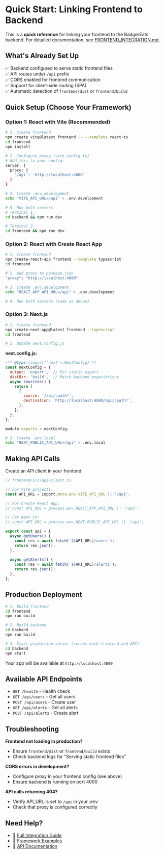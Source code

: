 # Quick Start: Linking Frontend to Backend

This is a **quick reference** for linking your frontend to the BadgerEats backend. For detailed documentation, see [FRONTEND_INTEGRATION.md](FRONTEND_INTEGRATION.md).

## What's Already Set Up

✅ Backend configured to serve static frontend files  
✅ API routes under `/api` prefix  
✅ CORS enabled for frontend communication  
✅ Support for client-side routing (SPA)  
✅ Automatic detection of `frontend/dist` or `frontend/build`

## Quick Setup (Choose Your Framework)

### Option 1: React with Vite (Recommended)

```bash
# 1. Create frontend
npm create vite@latest frontend -- --template react-ts
cd frontend
npm install

# 2. Configure proxy (vite.config.ts)
# Add this to your config:
server: {
  proxy: {
    '/api': 'http://localhost:4000'
  }
}

# 3. Create .env.development
echo "VITE_API_URL=/api" > .env.development

# 4. Run both servers
# Terminal 1:
cd backend && npm run dev

# Terminal 2:
cd frontend && npm run dev
```

### Option 2: React with Create React App

```bash
# 1. Create frontend
npx create-react-app frontend --template typescript
cd frontend

# 2. Add proxy to package.json
"proxy": "http://localhost:4000"

# 3. Create .env.development
echo "REACT_APP_API_URL=/api" > .env.development

# 4. Run both servers (same as above)
```

### Option 3: Next.js

```bash
# 1. Create frontend
npx create-next-app@latest frontend --typescript
cd frontend

# 2. Update next.config.js
```

**next.config.js:**
```javascript
/** @type {import('next').NextConfig} */
const nextConfig = {
  output: 'export',  // For static export
  distDir: 'build',  // Match backend expectations
  async rewrites() {
    return [
      {
        source: '/api/:path*',
        destination: 'http://localhost:4000/api/:path*',
      },
    ];
  },
};

module.exports = nextConfig;
```

```bash
# 3. Create .env.local
echo "NEXT_PUBLIC_API_URL=/api" > .env.local
```

## Making API Calls

Create an API client in your frontend:

```typescript
// frontend/src/api/client.ts

// For Vite projects:
const API_URL = import.meta.env.VITE_API_URL || '/api';

// For Create React App:
// const API_URL = process.env.REACT_APP_API_URL || '/api';

// For Next.js:
// const API_URL = process.env.NEXT_PUBLIC_API_URL || '/api';

export const api = {
  async getUsers() {
    const res = await fetch(`${API_URL}/users`);
    return res.json();
  },
  
  async getAlerts() {
    const res = await fetch(`${API_URL}/alerts`);
    return res.json();
  },
};
```

## Production Deployment

```bash
# 1. Build frontend
cd frontend
npm run build

# 2. Build backend
cd backend
npm run build

# 3. Start production server (serves both frontend and API)
cd backend
npm start
```

Your app will be available at `http://localhost:4000`

## Available API Endpoints

- `GET /health` - Health check
- `GET /api/users` - Get all users
- `POST /api/users` - Create user
- `GET /api/alerts` - Get all alerts
- `POST /api/alerts` - Create alert

## Troubleshooting

**Frontend not loading in production?**
- Ensure `frontend/dist` or `frontend/build` exists
- Check backend logs for "Serving static frontend files"

**CORS errors in development?**
- Configure proxy in your frontend config (see above)
- Ensure backend is running on port 4000

**API calls returning 404?**
- Verify API_URL is set to `/api` in your .env
- Check that proxy is configured correctly

## Need Help?

- 📖 [Full Integration Guide](FRONTEND_INTEGRATION.md)
- 📘 [Framework Examples](examples/FRONTEND_EXAMPLES.md)
- 📄 [API Documentation](backend/docs/integration-contract.md)
